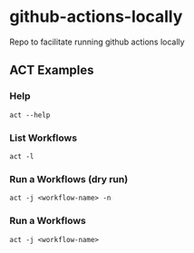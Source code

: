 # github-actions-locally
Repo to facilitate running github actions locally 

## ACT Examples
### Help
```
act --help
```
### List Workflows
```
act -l
```
### Run a Workflows (dry run)
```
act -j <workflow-name> -n
```
### Run a Workflows
```
act -j <workflow-name>
```
